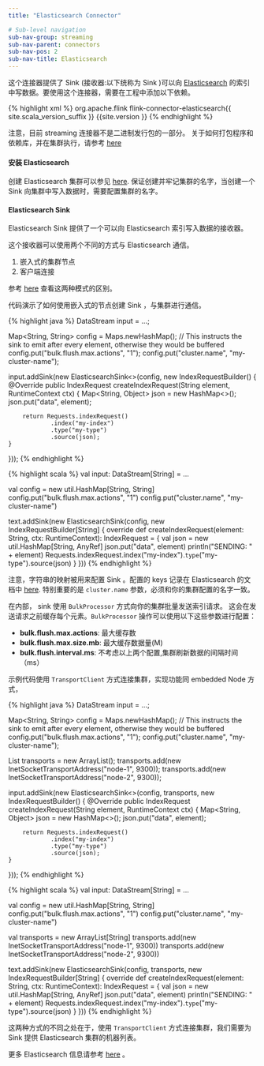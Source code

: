 ```yaml
---
title: "Elasticsearch Connector"

# Sub-level navigation
sub-nav-group: streaming
sub-nav-parent: connectors
sub-nav-pos: 2
sub-nav-title: Elasticsearch
---
```

<!--
Licensed to the Apache Software Foundation (ASF) under one
or more contributor license agreements.  See the NOTICE file
distributed with this work for additional information
regarding copyright ownership.  The ASF licenses this file
to you under the Apache License, Version 2.0 (the
"License"); you may not use this file except in compliance
with the License.  You may obtain a copy of the License at

  http://www.apache.org/licenses/LICENSE-2.0

Unless required by applicable law or agreed to in writing,
software distributed under the License is distributed on an
"AS IS" BASIS, WITHOUT WARRANTIES OR CONDITIONS OF ANY
KIND, either express or implied.  See the License for the
specific language governing permissions and limitations
under the License.
-->

这个连接器提供了 Sink (接收器:以下统称为 Sink )可以向 [Elasticsearch](https://elastic.co/) 的索引中写数据。要使用这个连接器，需要在工程中添加以下依赖。

{% highlight xml %}
<dependency>
  <groupId>org.apache.flink</groupId>
  <artifactId>flink-connector-elasticsearch{{ site.scala_version_suffix }}</artifactId>
  <version>{{site.version }}</version>
</dependency>
{% endhighlight %}

注意，目前 streaming 连接器不是二进制发行包的一部分。
关于如何打包程序和依赖库，并在集群执行，请参考 [here]({{site.baseurl}}/apis/cluster_execution.html#linking-with-modules-not-contained-in-the-binary-distribution) 

#### 安装 Elasticsearch

创建 Elasticsearch 集群可以参见 [here](https://www.elastic.co/guide/en/elasticsearch/reference/current/setup.html).
保证创建并牢记集群的名字，当创建一个 Sink 向集群中写入数据时，需要配置集群的名字。

#### Elasticsearch Sink
Elasticsearch Sink 提供了一个可以向 Elasticsearch 索引写入数据的接收器。

这个接收器可以使用两个不同的方式与 Elasticsearch 通信。

1. 嵌入式的集群节点
2. 客户端连接

参考 [here](https://www.elastic.co/guide/en/elasticsearch/client/java-api/current/client.html)
查看这两种模式的区别。

代码演示了如何使用嵌入式的节点创建 Sink ，与集群进行通信。

<div class="codetabs" markdown="1">
<div data-lang="java" markdown="1">
{% highlight java %}
DataStream<String> input = ...;

Map<String, String> config = Maps.newHashMap();
// This instructs the sink to emit after every element, otherwise they would be buffered
config.put("bulk.flush.max.actions", "1");
config.put("cluster.name", "my-cluster-name");

input.addSink(new ElasticsearchSink<>(config, new IndexRequestBuilder<String>() {
    @Override
    public IndexRequest createIndexRequest(String element, RuntimeContext ctx) {
        Map<String, Object> json = new HashMap<>();
        json.put("data", element);

        return Requests.indexRequest()
                .index("my-index")
                .type("my-type")
                .source(json);
    }
}));
{% endhighlight %}
</div>
<div data-lang="scala" markdown="1">
{% highlight scala %}
val input: DataStream[String] = ...

val config = new util.HashMap[String, String]
config.put("bulk.flush.max.actions", "1")
config.put("cluster.name", "my-cluster-name")

text.addSink(new ElasticsearchSink(config, new IndexRequestBuilder[String] {
  override def createIndexRequest(element: String, ctx: RuntimeContext): IndexRequest = {
    val json = new util.HashMap[String, AnyRef]
    json.put("data", element)
    println("SENDING: " + element)
    Requests.indexRequest.index("my-index").`type`("my-type").source(json)
  }
}))
{% endhighlight %}
</div>
</div>

注意，字符串的映射被用来配置 Sink 。配置的 keys 记录在 Elasticsearch 的文档中 [here](https://www.elastic.co/guide/en/elasticsearch/reference/current/index.html).
特别重要的是 `cluster.name` 参数，必须和你的集群配置的名字一致。

在内部， sink 使用 `BulkProcessor` 方式向你的集群批量发送索引请求。
这会在发送请求之前缓存每个元素。`BulkProcessor` 操作可以使用以下这些参数进行配置：
 * **bulk.flush.max.actions**: 最大缓存数
 * **bulk.flush.max.size.mb**: 最大缓存数据量(M)
 * **bulk.flush.interval.ms**: 不考虑以上两个配置,集群刷新数据的间隔时间（ms）

示例代码使用 `TransportClient` 方式连接集群，实现功能同 embedded Node 方式，

<div class="codetabs" markdown="1">
<div data-lang="java" markdown="1">
{% highlight java %}
DataStream<String> input = ...;

Map<String, String> config = Maps.newHashMap();
// This instructs the sink to emit after every element, otherwise they would be buffered
config.put("bulk.flush.max.actions", "1");
config.put("cluster.name", "my-cluster-name");

List<TransportAddress> transports = new ArrayList<String>();
transports.add(new InetSocketTransportAddress("node-1", 9300));
transports.add(new InetSocketTransportAddress("node-2", 9300));

input.addSink(new ElasticsearchSink<>(config, transports, new IndexRequestBuilder<String>() {
    @Override
    public IndexRequest createIndexRequest(String element, RuntimeContext ctx) {
        Map<String, Object> json = new HashMap<>();
        json.put("data", element);

        return Requests.indexRequest()
                .index("my-index")
                .type("my-type")
                .source(json);
    }
}));
{% endhighlight %}
</div>
<div data-lang="scala" markdown="1">
{% highlight scala %}
val input: DataStream[String] = ...

val config = new util.HashMap[String, String]
config.put("bulk.flush.max.actions", "1")
config.put("cluster.name", "my-cluster-name")

val transports = new ArrayList[String]
transports.add(new InetSocketTransportAddress("node-1", 9300))
transports.add(new InetSocketTransportAddress("node-2", 9300))

text.addSink(new ElasticsearchSink(config, transports, new IndexRequestBuilder[String] {
  override def createIndexRequest(element: String, ctx: RuntimeContext): IndexRequest = {
    val json = new util.HashMap[String, AnyRef]
    json.put("data", element)
    println("SENDING: " + element)
    Requests.indexRequest.index("my-index").`type`("my-type").source(json)
  }
}))
{% endhighlight %}
</div>
</div>

这两种方式的不同之处在于，使用 `TransportClient` 方式连接集群，我们需要为 Sink 提供 Elasticsearch 集群的机器列表。

更多 Elasticsearch 信息请参考 [here](https://elastic.co) 。